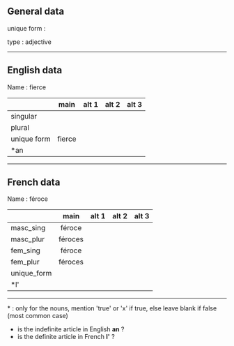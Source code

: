 ## General data

unique form :

type : adjective

---

## English data

Name : fierce

|             |  main  | alt 1 | alt 2 | alt 3 |
| :---------- | :----: | :---: | :---: | ----- |
| singular    |        |       |       |       |
| plural      |        |       |       |       |
| unique form | fierce |       |       |       |
| \*an        |        |       |       |       |

---

## French data

Name : féroce

|             |  main   | alt 1 | alt 2 | alt 3 |
| :---------- | :-----: | :---: | :---: | :---: |
| masc_sing   | féroce  |       |       |       |
| masc_plur   | féroces |       |       |       |
| fem_sing    | féroce  |       |       |       |
| fem_plur    | féroces |       |       |       |
| unique_form |         |       |       |       |
| \*l'        |         |       |       |       |

---

\* : only for the nouns, mention 'true' or 'x' if true, else leave blank if false (most common case)

- is the indefinite article in English **an** ?
- is the definite article in French **l'** ?
